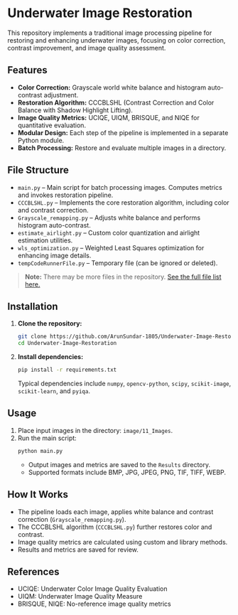 # Underwater Image Restoration

This repository implements a traditional image processing pipeline for restoring and enhancing underwater images, focusing on color correction, contrast improvement, and image quality assessment.

## Features

- **Color Correction:** Grayscale world white balance and histogram auto-contrast adjustment.
- **Restoration Algorithm:** CCCBLSHL (Contrast Correction and Color Balance with Shadow Highlight Lifting).
- **Image Quality Metrics:** UCIQE, UIQM, BRISQUE, and NIQE for quantitative evaluation.
- **Modular Design:** Each step of the pipeline is implemented in a separate Python module.
- **Batch Processing:** Restore and evaluate multiple images in a directory.

## File Structure

- `main.py` – Main script for batch processing images. Computes metrics and invokes restoration pipeline.
- `CCCBLSHL.py` – Implements the core restoration algorithm, including color and contrast correction.
- `Grayscale_remapping.py` – Adjusts white balance and performs histogram auto-contrast.
- `estimate_airlight.py` – Custom color quantization and airlight estimation utilities.
- `wls_optimization.py` – Weighted Least Squares optimization for enhancing image details.
- `tempCodeRunnerFile.py` – Temporary file (can be ignored or deleted).

> **Note:** There may be more files in the repository. [See the full file list here.](https://github.com/ArunSundar-1805/Underwater-Image-Restoration/search)

## Installation

1. **Clone the repository:**
   ```bash
   git clone https://github.com/ArunSundar-1805/Underwater-Image-Restoration.git
   cd Underwater-Image-Restoration
   ```

2. **Install dependencies:**
   ```bash
   pip install -r requirements.txt
   ```
   Typical dependencies include `numpy`, `opencv-python`, `scipy`, `scikit-image`, `scikit-learn`, and `pyiqa`.

## Usage

1. Place input images in the directory: `image/11_Images`.
2. Run the main script:
   ```bash
   python main.py
   ```
   - Output images and metrics are saved to the `Results` directory.
   - Supported formats include BMP, JPG, JPEG, PNG, TIF, TIFF, WEBP.

## How It Works

- The pipeline loads each image, applies white balance and contrast correction (`Grayscale_remapping.py`).
- The CCCBLSHL algorithm (`CCCBLSHL.py`) further restores color and contrast.
- Image quality metrics are calculated using custom and library methods.
- Results and metrics are saved for review.

## References

- UCIQE: Underwater Color Image Quality Evaluation
- UIQM: Underwater Image Quality Measure
- BRISQUE, NIQE: No-reference image quality metrics
